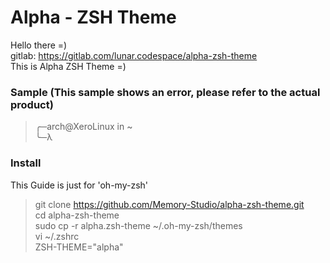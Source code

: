 # Alpha - ZSH Theme
Hello there =)<br/>
gitlab: https://gitlab.com/lunar.codespace/alpha-zsh-theme<br/>
This is Alpha ZSH Theme =)
### Sample (This sample shows an error, please refer to the actual product)
> ╭─arch@XeroLinux in ~<br/>
> ╰─λ 
### Install
This Guide is just for 'oh-my-zsh'
> git clone https://github.com/Memory-Studio/alpha-zsh-theme.git<br/>
> cd alpha-zsh-theme<br/>
> sudo cp -r alpha.zsh-theme ~/.oh-my-zsh/themes<br/>
> vi ~/.zshrc<br/>
> ZSH-THEME="alpha"


